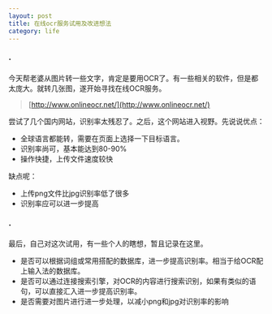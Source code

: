 ```yaml
---
layout: post
title: 在线ocr服务试用及改进想法
category: life
---
```


### ·

今天帮老婆从图片转一些文字，肯定是要用OCR了。有一些相关的软件，但是都太庞大。就转几张图，遂开始寻找在线OCR服务。

> [http://www.onlineocr.net/](http://www.onlineocr.net/) 

尝试了几个国内网站，识别率太残忍了。之后，这个网站进入视野。先说说优点：

* 全球语言都能转，需要在页面上选择一下目标语言。
* 识别率尚可，基本能达到80-90%
* 操作快捷，上传文件速度较快

缺点呢：

* 上传png文件比jpg识别率低了很多
* 识别率应可以进一步提高

### ·

最后，自己对这次试用，有一些个人的瞎想，暂且记录在这里。

* 是否可以根据词组或常用搭配的数据库，进一步提高识别率。相当于给OCR配上输入法的数据库。
* 是否可以通过连接搜索引擎，对OCR的内容进行搜索识别，如果有类似的语句，可以直接汇入进一步提高识别率。
* 是否需要对图片进行进一步处理，以减小png和jpg对识别率的影响
